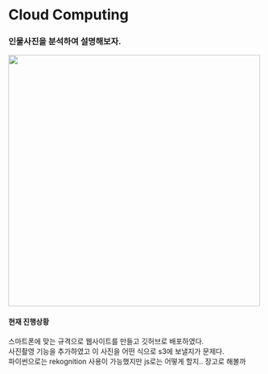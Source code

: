 # Cloud Computing 
<h3>인물사진을 분석하여 설명해보자.</h3>
<img height=500px src="https://user-images.githubusercontent.com/73030613/142626126-1bf363e5-b2a4-413c-9596-c0de4fe4d523.gif" />
<h4>현재 진행상황</h4>
스마트폰에 맞는 규격으로 웹사이트를 만들고 깃허브로 배포하였다.<br>
사진촬영 기능을 추가하였고 이 사진을 어떤 식으로 s3에 보낼지가 문제다.<br>
파이썬으로는 rekognition 사용이 가능했지만 js로는 어떻게 할지.. 장고로 해볼까<br>
